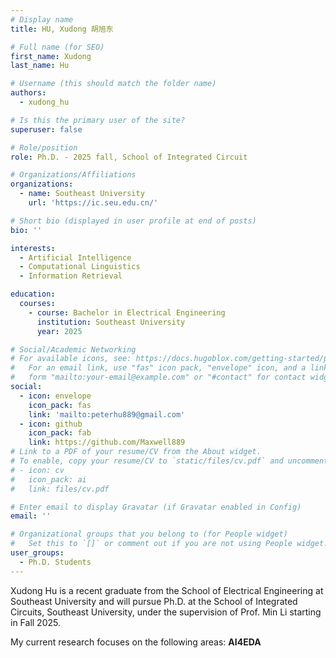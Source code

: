 ```yaml
---
# Display name
title: HU, Xudong 胡旭东

# Full name (for SEO)
first_name: Xudong
last_name: Hu

# Username (this should match the folder name)
authors:
  - xudong_hu

# Is this the primary user of the site?
superuser: false

# Role/position
role: Ph.D. - 2025 fall, School of Integrated Circuit

# Organizations/Affiliations
organizations:
  - name: Southeast University
    url: 'https://ic.seu.edu.cn/'

# Short bio (displayed in user profile at end of posts)
bio: ''

interests:
  - Artificial Intelligence
  - Computational Linguistics
  - Information Retrieval

education:
  courses:
    - course: Bachelor in Electrical Engineering
      institution: Southeast University
      year: 2025

# Social/Academic Networking
# For available icons, see: https://docs.hugoblox.com/getting-started/page-builder/#icons
#   For an email link, use "fas" icon pack, "envelope" icon, and a link in the
#   form "mailto:your-email@example.com" or "#contact" for contact widget.
social:
  - icon: envelope
    icon_pack: fas
    link: 'mailto:peterhu889@gmail.com'
  - icon: github
    icon_pack: fab
    link: https://github.com/Maxwell889
# Link to a PDF of your resume/CV from the About widget.
# To enable, copy your resume/CV to `static/files/cv.pdf` and uncomment the lines below.
# - icon: cv
#   icon_pack: ai
#   link: files/cv.pdf

# Enter email to display Gravatar (if Gravatar enabled in Config)
email: ''

# Organizational groups that you belong to (for People widget)
#   Set this to `[]` or comment out if you are not using People widget.
user_groups:
  - Ph.D. Students
---
```


Xudong Hu is a recent graduate from the School of Electrical Engineering at Southeast University and will pursue Ph.D. at the School of Integrated Circuits, Southeast University, under the supervision of Prof. Min Li starting in Fall 2025.

My current research focuses on the following areas: **AI4EDA**